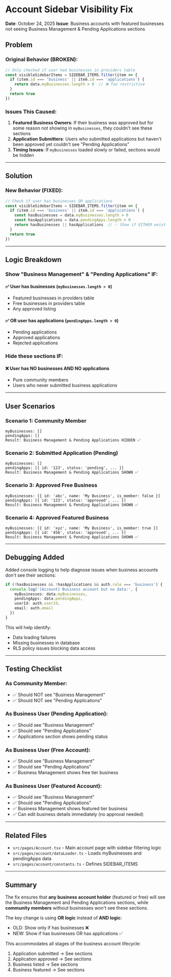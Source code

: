 # Account Sidebar Visibility Fix
**Date**: October 24, 2025
**Issue**: Business accounts with featured businesses not seeing Business Management & Pending Applications sections

## Problem

### Original Behavior (BROKEN):
```typescript
// Only checked if user had businesses in providers table
const visibleSidebarItems = SIDEBAR_ITEMS.filter(item => {
  if (item.id === 'business' || item.id === 'applications') {
    return data.myBusinesses.length > 0  // ❌ Too restrictive
  }
  return true
})
```

### Issues This Caused:

1. **Featured Business Owners**: If their business was approved but for some reason not showing in `myBusinesses`, they couldn't see these sections
2. **Application Submitters**: Users who submitted applications but haven't been approved yet couldn't see "Pending Applications"
3. **Timing Issues**: If `myBusinesses` loaded slowly or failed, sections would be hidden

---

## Solution

### New Behavior (FIXED):
```typescript
// Check if user has businesses OR applications
const visibleSidebarItems = SIDEBAR_ITEMS.filter(item => {
  if (item.id === 'business' || item.id === 'applications') {
    const hasBusinesses = data.myBusinesses.length > 0
    const hasApplications = data.pendingApps.length > 0
    return hasBusinesses || hasApplications  // ✅ Show if EITHER exists
  }
  return true
})
```

---

## Logic Breakdown

### Show "Business Management" & "Pending Applications" IF:

#### ✅ User has businesses (`myBusinesses.length > 0`)
- Featured businesses in providers table
- Free businesses in providers table
- Any approved listing

#### ✅ OR user has applications (`pendingApps.length > 0`)
- Pending applications
- Approved applications
- Rejected applications

### Hide these sections IF:

#### ❌ User has NO businesses AND NO applications
- Pure community members
- Users who never submitted business applications

---

## User Scenarios

### Scenario 1: Community Member
```
myBusinesses: []
pendingApps: []
Result: Business Management & Pending Applications HIDDEN ✅
```

### Scenario 2: Submitted Application (Pending)
```
myBusinesses: []
pendingApps: [{ id: '123', status: 'pending', ... }]
Result: Business Management & Pending Applications SHOWN ✅
```

### Scenario 3: Approved Free Business
```
myBusinesses: [{ id: 'abc', name: 'My Business', is_member: false }]
pendingApps: [{ id: '123', status: 'approved', ... }]
Result: Business Management & Pending Applications SHOWN ✅
```

### Scenario 4: Approved Featured Business
```
myBusinesses: [{ id: 'xyz', name: 'My Business', is_member: true }]
pendingApps: [{ id: '456', status: 'approved', ... }]
Result: Business Management & Pending Applications SHOWN ✅
```

---

## Debugging Added

Added console logging to help diagnose issues when business accounts don't see their sections:

```typescript
if (!hasBusinesses && !hasApplications && auth.role === 'business') {
  console.log('[Account] Business account but no data:', {
    myBusinesses: data.myBusinesses,
    pendingApps: data.pendingApps,
    userId: auth.userId,
    email: auth.email
  })
}
```

This will help identify:
- Data loading failures
- Missing businesses in database
- RLS policy issues blocking data access

---

## Testing Checklist

### As Community Member:
- ✅ Should NOT see "Business Management"
- ✅ Should NOT see "Pending Applications"

### As Business User (Pending Application):
- ✅ Should see "Business Management"
- ✅ Should see "Pending Applications"
- ✅ Applications section shows pending status

### As Business User (Free Account):
- ✅ Should see "Business Management"
- ✅ Should see "Pending Applications"
- ✅ Business Management shows free tier business

### As Business User (Featured Account):
- ✅ Should see "Business Management"
- ✅ Should see "Pending Applications"
- ✅ Business Management shows featured tier business
- ✅ Can edit business details immediately (no approval needed)

---

## Related Files

- `src/pages/Account.tsx` - Main account page with sidebar filtering logic
- `src/pages/account/dataLoader.ts` - Loads myBusinesses and pendingApps data
- `src/pages/account/constants.ts` - Defines SIDEBAR_ITEMS

---

## Summary

The fix ensures that **any business account holder** (featured or free) will see the Business Management and Pending Applications sections, while **community members** without businesses won't see these sections.

The key change is using **OR logic** instead of **AND logic**:
- OLD: Show only if has businesses ❌
- NEW: Show if has businesses OR has applications ✅

This accommodates all stages of the business account lifecycle:
1. Application submitted → See sections
2. Application approved → See sections  
3. Business listed → See sections
4. Business featured → See sections


